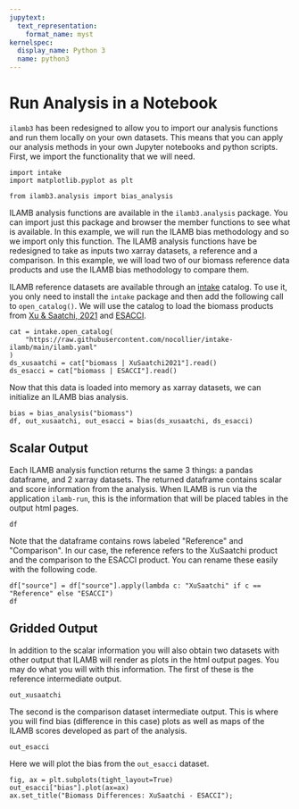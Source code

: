 ```yaml
---
jupytext:
  text_representation:
    format_name: myst
kernelspec:
  display_name: Python 3
  name: python3
---
```


# Run Analysis in a Notebook

`ilamb3` has been redesigned to allow you to import our analysis functions and run them locally on your own datasets. This means that you can apply our analysis methods in your own Jupyter notebooks and python scripts. First, we import the functionality that we will need.

```{code-cell}
import intake
import matplotlib.pyplot as plt

from ilamb3.analysis import bias_analysis
```

ILAMB analysis functions are available in the `ilamb3.analysis` package. You can import just this package and browser the member functions to see what is available. In this example, we will run the ILAMB bias methodology and so we import only this function. The ILAMB analysis functions have be redesigned to take as inputs two xarray datasets, a reference and a comparison. In this example, we will load two of our biomass reference data products and use the ILAMB bias methodology to compare them.

ILAMB reference datasets are available through an [intake](https://github.com/intake/intake) catalog. To use it, you only need to install the `intake` package and then add the following call to `open_catalog()`. We will use the catalog to load the biomass products from [Xu & Saatchi, 2021](https://zenodo.org/records/4161694) and [ESACCI](https://climate.esa.int/en/projects/biomass/).

```{code-cell}
cat = intake.open_catalog(
    "https://raw.githubusercontent.com/nocollier/intake-ilamb/main/ilamb.yaml"
)
ds_xusaatchi = cat["biomass | XuSaatchi2021"].read()
ds_esacci = cat["biomass | ESACCI"].read()
```

Now that this data is loaded into memory as xarray datasets, we can initialize an ILAMB bias analysis.

```{code-cell}
bias = bias_analysis("biomass")
df, out_xusaatchi, out_esacci = bias(ds_xusaatchi, ds_esacci)
```

## Scalar Output

Each ILAMB analysis function returns the same 3 things: a pandas dataframe, and 2 xarray datasets. The returned dataframe contains scalar and score information from the analysis. When ILAMB is run via the application `ilamb-run`, this is the information that will be placed tables in the output html pages.

```{code-cell}
df
```

Note that the dataframe contains rows labeled "Reference" and "Comparison". In our case, the reference refers to the XuSaatchi product and the comparison to the ESACCI product. You can rename these easily with the following code.

```{code-cell}
df["source"] = df["source"].apply(lambda c: "XuSaatchi" if c == "Reference" else "ESACCI")
df
```

## Gridded Output

In addition to the scalar information you will also obtain two datasets with other output that ILAMB will render as plots in the html output pages. You may do what you will with this information. The first of these is the reference intermediate output.

```{code-cell}
out_xusaatchi
```

The second is the comparison dataset intermediate output. This is where you will find bias (difference in this case) plots as well as maps of the ILAMB scores developed as part of the analysis.

```{code-cell}
out_esacci
```

Here we will plot the bias from the `out_esacci` dataset.

```{code-cell}
fig, ax = plt.subplots(tight_layout=True)
out_esacci["bias"].plot(ax=ax)
ax.set_title("Biomass Differences: XuSaatchi - ESACCI");
```
